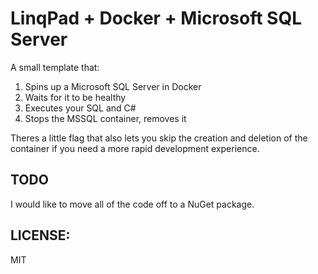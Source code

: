# LinqPad + Docker + Microsoft SQL Server

A small template that:

1. Spins up a Microsoft SQL Server in Docker
2. Waits for it to be healthy
3. Executes your SQL and C#
4. Stops the MSSQL container, removes it

Theres a little flag that also lets you skip the creation and deletion of the container if you need a more rapid development experience.

## TODO

I would like to move all of the code off to a NuGet package.

## LICENSE:

MIT
